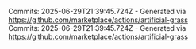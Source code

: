Commits: 2025-06-29T21:39:45.724Z - Generated via https://github.com/marketplace/actions/artificial-grass
<br>
Commits: 2025-06-29T21:39:45.724Z - Generated via https://github.com/marketplace/actions/artificial-grass
<br>
